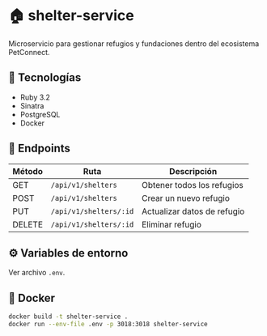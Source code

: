 # 🏠 shelter-service

Microservicio para gestionar refugios y fundaciones dentro del ecosistema PetConnect.

## 🧱 Tecnologías

- Ruby 3.2
- Sinatra
- PostgreSQL
- Docker

## 🔧 Endpoints

| Método | Ruta | Descripción |
|--------|------|-------------|
| GET | `/api/v1/shelters` | Obtener todos los refugios |
| POST | `/api/v1/shelters` | Crear un nuevo refugio |
| PUT | `/api/v1/shelters/:id` | Actualizar datos de refugio |
| DELETE | `/api/v1/shelters/:id` | Eliminar refugio |

## ⚙️ Variables de entorno

Ver archivo `.env`.

## 🐳 Docker

```bash
docker build -t shelter-service .
docker run --env-file .env -p 3018:3018 shelter-service
